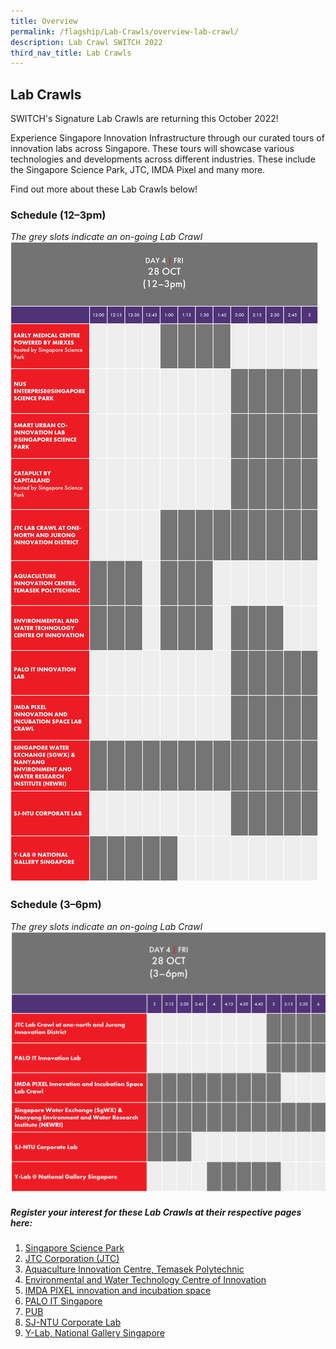 ```yaml
---
title: Overview
permalink: /flagship/Lab-Crawls/overview-lab-crawl/
description: Lab Crawl SWITCH 2022
third_nav_title: Lab Crawls
---
```

## Lab Crawls
SWITCH's Signature Lab Crawls are returning this October 2022! 

Experience Singapore Innovation Infrastructure through our curated tours of innovation labs across Singapore. These tours will showcase various technologies and developments across different industries. These include the Singapore Science Park, JTC, IMDA Pixel and many more.

Find out more about these Lab Crawls below!

### Schedule (12–3pm)
*The grey slots indicate an on-going Lab Crawl*
![Overview Lab Crawl SWITCH 2022](/images/SWITCH%202022%20At%20a%20Glance%20v22.png)

### Schedule (3–6pm)
*The grey slots indicate an on-going Lab Crawl*
![Overview Lab Crawl SWITCH 2022](/images/SWITCH%202022%20At%20a%20Glance%20(2)%20v22.png)

##### Register your interest for these Lab Crawls at their respective pages here: 

1. [Singapore Science Park](https://switchsg.org/singapore-science-park/)
2. [JTC Corporation (JTC)](https://www.switchsg.org/jtc-2022/)
3. [Aquaculture Innovation Centre, Temasek Polytechnic](https://switchsg.org/aquaculture-innovation-centre/)
4. [Environmental and Water Technology Centre of Innovation](https://switchsg.org/environmental-water-technology-centre-of-innovation/)
5. [IMDA PIXEL innovation and incubation space](https://switchsg.org/imda-pixel/)
6. [PALO IT Singapore](https://switchsg.org/palo-it/)
7.  [PUB](https://switchsg.org/pub/)
8.  [SJ-NTU Corporate Lab](https://switchsg.org/pub/)
9.  [Y-Lab, National Gallery Singapore](https://switchsg.org/y-lab-national-gallery-singapore/)